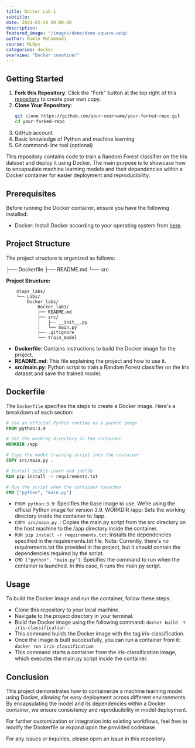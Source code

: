 ```yaml
---
title: Docker Lab-1
subtitle: 
date: 2024-02-18 00:00:00
description: 
featured_image: '/images/demo/demo-square.webp'
author: Ramin Mohammadi
course: MLOps
categories: docker
overview: "Docker conatiner"
---
```


## Getting Started

1. **Fork this Repository**: Click the "Fork" button at the top right of this [repository](https://github.com/raminmohammadi/MLOps/) to create your own copy.
3. **Clone Your Repository**:
   ```bash
   git clone https://github.com/your-username/your-forked-repo.git
   cd your-forked-repo

   ```
4. GitHub account
5. Basic knowledge of Python and machine learning
6. Git command-line tool (optional)


This repository contains code to train a Random Forest classifier on the Iris dataset and deploy it using Docker. The main purpose is to showcase how to encapsulate machine learning models and their dependencies within a Docker container for easier deployment and reproducibility.

## Prerequisites

Before running the Docker container, ensure you have the following installed:

- Docker: Install Docker according to your operating system from [here](https://docs.docker.com/get-docker/).

## Project Structure

The project structure is organized as follows:

├── Dockerfile
├── README.md
└── src

**Project Structure:**

```
    mlops_labs/
    └── Labs/
        Docker_labs/
            Docker_lab1/
            ├── README.md
            ├── src/
            │   ├── __init__.py
            │   └── main.py
            ├── .gitignore
            └── train_model
```


- **Dockerfile**: Contains instructions to build the Docker image for the project.
- **README.md**: This file explaining the project and how to use it.
- **src/main.py**: Python script to train a Random Forest classifier on the Iris dataset and save the trained model.

## Dockerfile

The `Dockerfile` specifies the steps to create a Docker image. Here's a breakdown of each section:

```Dockerfile
# Use an official Python runtime as a parent image
FROM python:3.9

# Set the working directory in the container
WORKDIR /app

# Copy the model training script into the container
COPY src/main.py .

# Install Scikit-Learn and joblib
RUN pip install -r requirements.txt

# Run the script when the container launches
CMD ["python", "main.py"]
```


* ```FROM python:3.9```: Specifies the base image to use. We're using the official Python image for version 3.9.
WORKDIR /app: Sets the working directory inside the container to /app.
* ```COPY src/main.py``` .: Copies the main.py script from the src directory on the host machine to the /app directory inside the container.
* ```RUN pip install -r requirements.txt```: Installs the dependencies specified in the requirements.txt file. Note: Currently, there's no requirements.txt file provided in the project, but it should contain the dependencies required by the script.
* ```CMD ["python", "main.py"]```: Specifies the command to run when the container is launched. In this case, it runs the main.py script.



## Usage

To build the Docker image and run the container, follow these steps:

- Clone this repository to your local machine.
- Navigate to the project directory in your terminal.
- Build the Docker image using the following command:
```docker build -t iris-classification .```
- This command builds the Docker image with the tag iris-classification.
- Once the image is built successfully, you can run a container from it:
```docker run iris-classification```
- This command starts a container from the iris-classification image, which executes the main.py script inside the container.

## Conclusion
This project demonstrates how to containerize a machine learning model using Docker, allowing for easy deployment across different environments. By encapsulating the model and its dependencies within a Docker container, we ensure consistency and reproducibility in model deployment.

For further customization or integration into existing workflows, feel free to modify the Dockerfile or expand upon the provided codebase.

For any issues or inquiries, please open an issue in this repository.